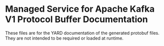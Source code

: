 # Managed Service for Apache Kafka V1 Protocol Buffer Documentation

These files are for the YARD documentation of the generated protobuf files.
They are not intended to be required or loaded at runtime.
